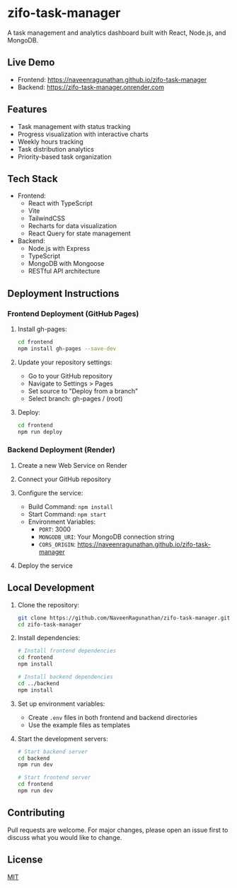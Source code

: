 # zifo-task-manager

A task management and analytics dashboard built with React, Node.js, and MongoDB.

## Live Demo
- Frontend: https://naveenragunathan.github.io/zifo-task-manager
- Backend: https://zifo-task-manager.onrender.com

## Features
- Task management with status tracking
- Progress visualization with interactive charts
- Weekly hours tracking
- Task distribution analytics
- Priority-based task organization

## Tech Stack
- Frontend:
  - React with TypeScript
  - Vite
  - TailwindCSS
  - Recharts for data visualization
  - React Query for state management
- Backend:
  - Node.js with Express
  - TypeScript
  - MongoDB with Mongoose
  - RESTful API architecture

## Deployment Instructions

### Frontend Deployment (GitHub Pages)
1. Install gh-pages:
   ```bash
   cd frontend
   npm install gh-pages --save-dev
   ```

2. Update your repository settings:
   - Go to your GitHub repository
   - Navigate to Settings > Pages
   - Set source to "Deploy from a branch"
   - Select branch: gh-pages / (root)

3. Deploy:
   ```bash
   cd frontend
   npm run deploy
   ```

### Backend Deployment (Render)
1. Create a new Web Service on Render
2. Connect your GitHub repository
3. Configure the service:
   - Build Command: `npm install`
   - Start Command: `npm start`
   - Environment Variables:
     - `PORT`: 3000
     - `MONGODB_URI`: Your MongoDB connection string
     - `CORS_ORIGIN`: https://naveenragunathan.github.io/zifo-task-manager

4. Deploy the service

## Local Development
1. Clone the repository:
   ```bash
   git clone https://github.com/NaveenRagunathan/zifo-task-manager.git
   cd zifo-task-manager
   ```

2. Install dependencies:
   ```bash
   # Install frontend dependencies
   cd frontend
   npm install

   # Install backend dependencies
   cd ../backend
   npm install
   ```

3. Set up environment variables:
   - Create `.env` files in both frontend and backend directories
   - Use the example files as templates

4. Start the development servers:
   ```bash
   # Start backend server
   cd backend
   npm run dev

   # Start frontend server
   cd frontend
   npm run dev
   ```

## Contributing
Pull requests are welcome. For major changes, please open an issue first to discuss what you would like to change.

## License
[MIT](https://choosealicense.com/licenses/mit/)
